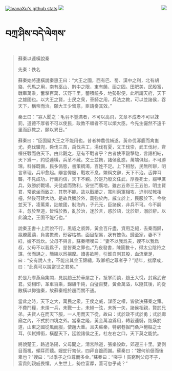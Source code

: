 [![IvanaXu's github stats](https://github-readme-stats.vercel.app/api?username=IvanaXu&show_icons=true&theme=vue-dark)](https://github.com/anuraghazra/github-readme-stats)
<img align="right" src="https://github-readme-stats.vercel.app/api/top-langs/?username=IvanaXu&langs_count=7&theme=graywhite" />
<img src="https://github-readme-stats.vercel.app/api/wakatime?username=IvanaXu&layout=compact&langs_count=6&theme=vue-dark&&custom_title=Programming Times(Jul 29 2021-)" />
# བཀྲ་ཤིས་བདེ་ལེགས་
> 蘇秦以連橫說秦
> 
> 先秦：佚名 
> 
> 蘇秦始將連橫說秦惠王曰：“大王之國，西有巴、蜀、漢中之利，北有胡貉、代馬之用，南有巫山、黔中之限，東有餚、函之固。田肥美，民殷富，戰車萬乘，奮擊百萬，沃野千里，蓄積饒多，地勢形便，此所謂天府，天下之雄國也。以大王之賢，士民之衆，車騎之用，兵法之教，可以並諸侯，吞天下，稱帝而治。願大王少留意，臣請奏其效。”
> 
> 秦王曰：“寡人聞之：毛羽不豐滿者，不可以高飛，文章不成者不可以誅罰，道德不厚者不可以使民，政教不順者不可以煩大臣。今先生儼然不遠千里而庭教之，願以異日。”
> 
> 蘇秦曰：“臣固疑大王之不能用也。昔者神農伐補遂，黃帝伐涿鹿而禽蚩尤，堯伐驩兜，舜伐三苗，禹伐共工，湯伐有夏，文王伐崇，武王伐紂，齊桓任戰而伯天下。由此觀之，惡有不戰者乎？古者使車轂擊馳，言語相結，天下爲一，約從連橫，兵革不藏。文士並飭，諸侯亂惑，萬端俱起，不可勝理。科條既備，民多僞態，書策稠濁，百姓不足。上下相愁，民無所聊，明言章理，兵甲愈起。辯言偉服，戰攻不息，繁稱文辭，天下不治。舌弊耳聾，不見成功，行義約信，天下不親。於是乃廢文任武，厚養死士，綴甲厲兵，效勝於戰場。夫徒處而致利，安坐而廣地，雖古五帝三王五伯，明主賢君，常欲坐而致之，其勢不能。故以戰續之，寬則兩軍相攻，迫則杖戟相橦，然後可建大功。是故兵勝於外，義強於內，威立於上，民服於下。今欲並天下，凌萬乘，詘敵國，制海內，子元元，臣諸侯，非兵不可。今不嗣主，忽於至道，皆惛於教，亂於治，迷於言，惑於語，沈於辯，溺於辭。以此論之，王固不能行也。”
> 
> 說秦王書十上而說不行，黑貂之裘弊，黃金百斤盡，資用乏絕，去秦而歸，羸縢履蹻，負書擔橐，形容枯槁，面目犁黑，狀有愧色。歸至家，妻不下紝，嫂不爲炊。父母不與言。蘇秦喟嘆曰：“妻不以我爲夫，嫂不以我爲叔，父母不以我爲子，是皆秦之罪也。”乃夜發書，陳篋數十，得太公陰符之謀，伏而誦之，簡練以爲揣摩。讀書欲睡，引錐自刺其股，血流至足，曰：“安有說人主，不能出其金玉錦繡，取卿相之尊者乎？”期年，揣摩成，曰：“此真可以說當世之君矣。”
> 
> 於是乃摩燕烏集闕，見說趙王於華屋之下，抵掌而談，趙王大悅，封爲武安君。受相印，革車百乘，錦繡千純，白璧百雙，黃金萬溢，以隨其後，約從散橫以抑強秦，故蘇秦相於趙而關不通。
> 
> 當此之時，天下之大，萬民之衆，王侯之威，謀臣之權，皆欲決蘇秦之策。不費鬥糧，未煩一兵，未戰一士，未絕一弦，未折一矢，諸侯相親，賢於兄弟。夫賢人在而天下服，一人用而天下從，故曰：式於政不式於勇；式於廊廟之內，不式於四境之外。當秦之隆，黃金萬溢爲用，轉轂連騎，炫熿於道，山東之國從風而服，使趙大重。且夫蘇秦，特窮巷掘門桑戶棬樞之士耳，伏軾撙銜，橫歷天下，廷說諸侯之王，杜左右之口，天下莫之能伉。
> 
> 將說楚王，路過洛陽，父母聞之，清宮除道，張樂設飲，郊迎三十里。妻側目而視，傾耳而聽。嫂蛇行匍伏，四拜自跪而謝。蘇秦曰：“嫂何前倨而後卑也？”嫂曰：“以季子之位尊而多金。”蘇秦曰：“嗟乎！貧窮則父母不子，富貴則親戚畏懼。人生世上，勢位富厚，蓋可忽乎哉？”
>